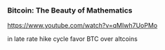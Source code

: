 ### Bitcoin: The Beauty of Mathematics
https://www.youtube.com/watch?v=qMIwh7UoPMo

in late rate hike cycle 
favor BTC over altcoins